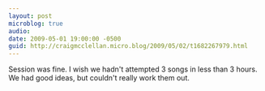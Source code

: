 ```yaml
---
layout: post
microblog: true
audio: 
date: 2009-05-01 19:00:00 -0500
guid: http://craigmcclellan.micro.blog/2009/05/02/t1682267979.html
---
```

Session was fine.  I wish we hadn't attempted 3 songs in less than 3 hours.  We had good ideas, but couldn't really work them out.
